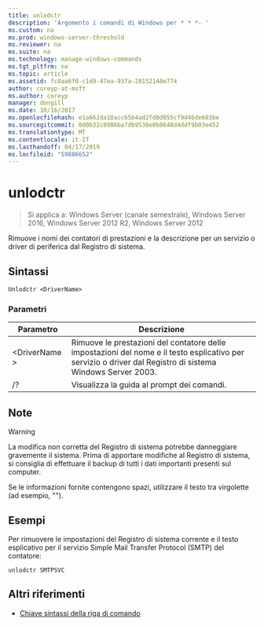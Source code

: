 ```yaml
---
title: unlodctr
description: 'Argomento i comandi di Windows per * * *- '
ms.custom: na
ms.prod: windows-server-threshold
ms.reviewer: na
ms.suite: na
ms.technology: manage-windows-commands
ms.tgt_pltfrm: na
ms.topic: article
ms.assetid: fc8aa6f0-c1d9-47ea-937a-28152148e774
author: coreyp-at-msft
ms.author: coreyp
manager: dongill
ms.date: 10/16/2017
ms.openlocfilehash: e1a662da10acc65b4ad2fd0d055cf9d46de603be
ms.sourcegitcommit: 0d0b32c8986ba7db9536e0b8648d4ddf9b03e452
ms.translationtype: MT
ms.contentlocale: it-IT
ms.lasthandoff: 04/17/2019
ms.locfileid: "59886652"
---
```

# <a name="unlodctr"></a>unlodctr

>Si applica a: Windows Server (canale semestrale), Windows Server 2016, Windows Server 2012 R2, Windows Server 2012

Rimuove i nomi dei contatori di prestazioni e la descrizione per un servizio o driver di periferica dal Registro di sistema.   

## <a name="syntax"></a>Sintassi  
```  
Unlodctr <DriverName>   
```  
### <a name="parameters"></a>Parametri  
|Parametro|Descrizione|  
|-------|--------|  
|\<DriverName >|Rimuove le prestazioni del contatore delle impostazioni del nome e il testo esplicativo per servizio o driver <DriverName> dal Registro di sistema Windows Server 2003.|  
|/?|Visualizza la guida al prompt dei comandi.|  

## <a name="remarks"></a>Note  
> [!WARNING]  
> La modifica non corretta del Registro di sistema potrebbe danneggiare gravemente il sistema. Prima di apportare modifiche al Registro di sistema, si consiglia di effettuare il backup di tutti i dati importanti presenti sul computer.  

Se le informazioni fornite contengono spazi, utilizzare il testo tra virgolette (ad esempio, "<DriverName>").  

## <a name="BKMK_Examples"></a>Esempi  
Per rimuovere le impostazioni del Registro di sistema corrente e il testo esplicativo per il servizio Simple Mail Transfer Protocol (SMTP) del contatore:  
```  
unlodctr SMTPSVC  
```  
## <a name="additional-references"></a>Altri riferimenti  
-   [Chiave sintassi della riga di comando](command-line-syntax-key.md)  
  
